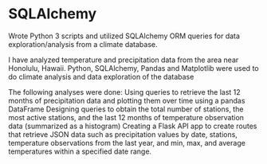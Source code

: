 

# SQLAlchemy 
Wrote Python 3 scripts and utilized SQLAlchemy ORM queries for data exploration/analysis from a climate database. 

I have analyzed temperature and precipitation data from the area near Honolulu, Hawaii.
Python, SQLAlchemy, Pandas and Matplotlib were used to do climate analysis and data exploration of the database

The following analyses were done:
Using queries to retrieve the last 12 months of precipitation data and plotting them over time using a pandas DataFrame
Designing queries to obtain the total number of stations, the most active stations, and the last 12 months of temperature observation data (summarized as a histogram)
Creating a Flask API app to create routes that retrieve JSON data such as precipitation values by date, stations, temperature observations from the last year, and min, max, and average temperatures within a specified date range.



